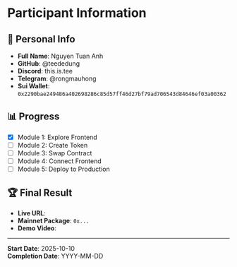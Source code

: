 # Participant Information

## 👤 Personal Info

- **Full Name**: Nguyen Tuan Anh
- **GitHub**: @teededung
- **Discord**: this.is.tee
- **Telegram**: @rongmauhong
- **Sui Wallet**: `0x2290bae249486a402698286c85d57ff46d27bf79ad706543d84646ef03a00362`

## 📊 Progress

- [x] Module 1: Explore Frontend
- [ ] Module 2: Create Token
- [ ] Module 3: Swap Contract
- [ ] Module 4: Connect Frontend
- [ ] Module 5: Deploy to Production

## 🏆 Final Result

- **Live URL**:
- **Mainnet Package**: `0x...`
- **Demo Video**:

---

**Start Date**: 2025-10-10  
**Completion Date**: YYYY-MM-DD
